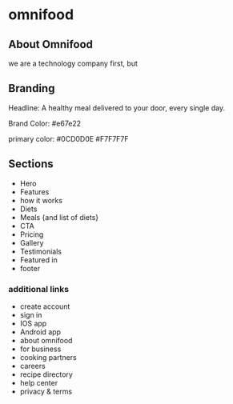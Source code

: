 # omnifood

## About Omnifood

we are a technology company first, but 


## Branding

Headline: A healthy meal delivered to your door, every single day.

Brand Color: #e67e22

primary color: #0CD0D0E
#F7F7F7F


## Sections 

- Hero 
- Features 
- how it works
- Diets
- Meals {and list of diets}
- CTA  
- Pricing
- Gallery  
- Testimonials
- Featured in
- footer



### additional links

- create account
- sign in
- IOS app
- Android app
- about omnifood
- for business
- cooking partners
- careers
- recipe directory
- help center
- privacy &  terms
